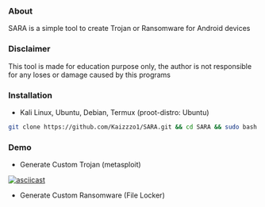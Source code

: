 ### About
SARA is a simple tool to create Trojan or Ransomware for Android devices
### Disclaimer
This tool is made for education purpose only, the author is not responsible for any loses or damage caused by this programs
### Installation
* Kali Linux, Ubuntu, Debian, Termux (proot-distro: Ubuntu)
```bash
git clone https://github.com/Kaizzzo1/SARA.git && cd SARA && sudo bash install.sh && python3 sara.py
```
### Demo
* Generate Custom Trojan (metasploit)

[![asciicast](https://asciinema.org/a/604475.svg)](https://asciinema.org/a/604475)
* Generate Custom Ransomware (File Locker)

